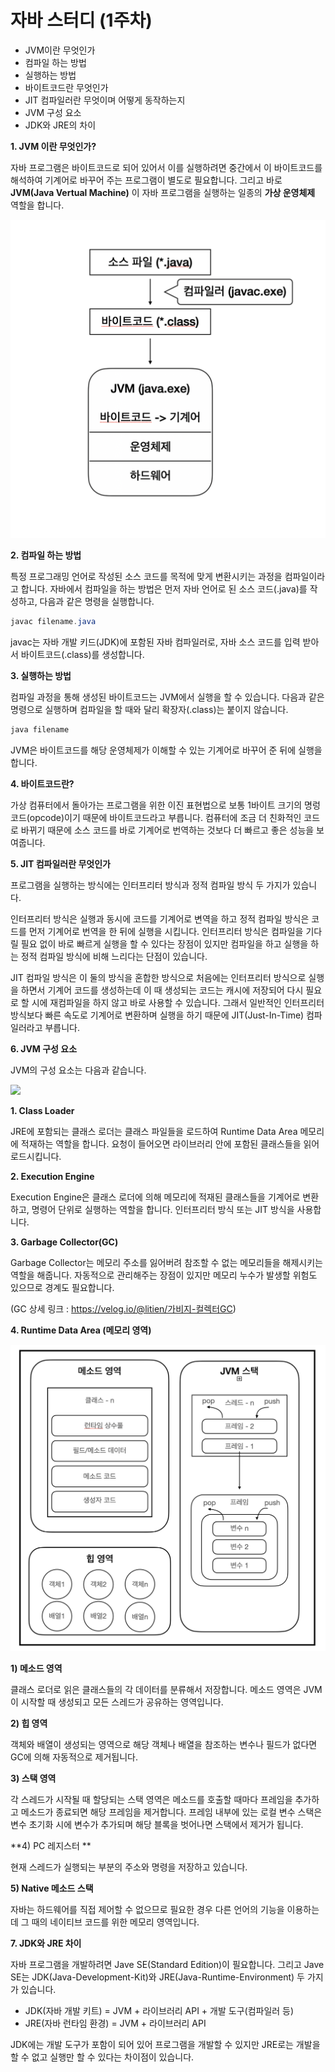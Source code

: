 # 자바 스터디 (1주차)



- JVM이란 무엇인가
- 컴파일 하는 방법
- 실행하는 방법
- 바이트코드란 무엇인가
- JIT 컴파일러란 무엇이며 어떻게 동작하는지
- JVM 구성 요소
- JDK와 JRE의 차이



**1. JVM 이란 무엇인가?**

자바 프로그램은 바이트코드로 되어 있어서 이를 실행하려면 중간에서 이 바이트코드를 해석하여 기계어로 바꾸어 주는 프로그램이 별도로 필요합니다. 그리고 바로 **JVM(Java Vertual Machine)** 이 자바 프로그램을 실행하는 일종의 **가상 운영체제** 역할을 합니다. 

<img src = "../../image/JVM.png" alt ="JVM" style="zoom:50%;" />

**2. 컴파일 하는 방법**

특정 프로그래밍 언어로 작성된 소스 코드를 목적에 맞게 변환시키는 과정을 컴파일이라고 합니다. 자바에서 컴파일을 하는 방법은 먼저 자바 언어로 된 소스 코드(.java)를 작성하고, 다음과 같은 명령을 실행합니다.

```java
javac filename.java
```

 javac는 자바 개발 키드(JDK)에 포함된 자바 컴파일러로, 자바 소스 코드를 입력 받아서 바이트코드(.class)를 생성합니다.



**3. 실행하는 방법**

컴파일 과정을 통해 생성된 바이트코드는 JVM에서 실행을 할 수 있습니다. 다음과 같은 명령으로 실행하며 컴파일을 할 때와 달리 확장자(.class)는 붙이지 않습니다.

```java
java filename
```

JVM은 바이트코드를 해당 운영체제가 이해할 수 있는 기계어로 바꾸어 준 뒤에 실행을 합니다.



**4. 바이트코드란?**

가상 컴퓨터에서 돌아가는 프로그램을 위한 이진 표현법으로 보통 1바이트 크기의 명렁 코드(opcode)이기 때문에 바이트코드라고 부릅니다. 컴퓨터에 조금 더 친화적인 코드로 바뀌기 때문에 소스 코드를 바로 기계어로 번역하는 것보다 더 빠르고 좋은 성능을 보여줍니다. 

**5. JIT 컴파일러란 무엇인가**

프로그램을 실행하는 방식에는 인터프리터 방식과 정적 컴파일 방식 두 가지가 있습니다.

인터프리터 방식은 실행과 동시에 코드를 기계어로 변역을 하고 정적 컴파일 방식은 코드를 먼저 기계어로 번역을 한 뒤에 실행을 시킵니다. 인터프리터 방식은 컴파일을 기다릴 필요 없이 바로 빠르게 실행을 할 수 있다는 장점이 있지만 컴파일을 하고 실행을 하는 정적 컴파일 방식에 비해 느리다는 단점이 있습니다. 

JIT 컴파일 방식은 이 둘의 방식을 혼합한 방식으로 처음에는 인터프리터 방식으로 실행을 하면서 기계어 코드를 생성하는데 이 때 생성되는 코드는 캐시에 저장되어 다시 필요로 할 시에 재컴파일을 하지 않고 바로 사용할 수 있습니다. 그래서 일반적인 인터프리터 방식보다 빠른 속도로 기계어로 변환하며 실행을 하기 때문에  JIT(Just-In-Time) 컴파일러라고 부릅니다.



**6. JVM 구성 요소**

JVM의 구성 요소는 다음과 같습니다.

![](/Users/sungblee/Documents/JavaStudy.jpeg/JVM.jpeg.001.jpeg)

**1. Class Loader**

JRE에 포함되는 클래스 로더는 클래스 파일들을 로드하여 Runtime Data Area 메모리에 적재하는 역할을 합니다. 요청이 들어오면 라이브러리 안에 포함된 클래스들을 읽어 로드시킵니다.

**2. Execution Engine**

Execution Engine은 클래스 로더에 의해 메모리에 적재된 클래스들을 기계어로 변환하고, 명령어 단위로 실행하는 역할을 합니다. 인터프리터 방식 또는 JIT 방식을 사용합니다.

**3. Garbage Collector(GC)**

Garbage Collector는 메모리 주소를 잃어버려 참조할 수 없는 메모리들을 해제시키는 역할을 해줍니다. 자동적으로 관리해주는 장점이 있지만 메모리 누수가 발생할 위험도 있으므로 경계도 필요합니다.

(GC 상세 링크 : https://velog.io/@litien/가비지-컬렉터GC)

**4. Runtime Data Area (메모리 영역)**

<img src = "../../image/RuntimeDataArea.png" style="zoom:50%;" />

**1) 메소드 영역**

클래스 로더로 읽은 클래스들의 각 데이터를 분류해서 저장합니다. 메소드 영역은 JVM이 시작할 때 생성되고 모든 스레드가 공유하는 영역입니다.

**2) 힙 영역**

객체와 배열이 생성되는 영역으로 해당 객체나 배열을 참조하는 변수나 필드가 없다면 GC에 의해 자동적으로 제거됩니다.

**3) 스택 영역**

각 스레드가 시작될 때 할당되는 스택 영역은 메소드를 호출할 때마다 프레임을 추가하고 메소드가 종료되면 해당 프레임을 제거합니다. 프레임 내부에 있는 로컬 변수 스택은 변수 초기화 시에 변수가 추가되며 해당 블록을 벗어나면 스택에서 제거가 됩니다.

**4) PC 레지스터 **

현재 스레드가 실행되는 부분의 주소와 명령을 저장하고 있습니다.

**5) Native 메소드 스택**

자바는 하드웨어를 직접 제어할 수 없으므로 필요한 경우 다른 언어의 기능을 이용하는데 그 때의 네이티브 코드를 위한 메모리 영역입니다.



**7. JDK와 JRE 차이**

자바 프로그램을 개발하려면 Jave SE(Standard Edition)이 필요합니다. 그리고 Jave SE는 JDK(Java-Development-Kit)와 JRE(Java-Runtime-Environment) 두 가지가 있습니다.

- JDK(자바 개발 키트) = JVM + 라이브러리 API + 개발 도구(컴파일러 등)
- JRE(자바 런타임 환경) = JVM + 라이브러리 API

JDK에는 개발 도구가 포함이 되어 있어 프로그램을 개발할 수 있지만 JRE로는 개발을 할 수 없고 실행만 할 수 있다는 차이점이 있습니다.
